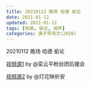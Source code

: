 ```yaml
---
title: 20210112 晚场 哈德 偷论 
date: 2021-01-12
updated: 2021-01-12
tags: [哈德, 偷论, 相声] 
categories: 庚子年场次(2020) 
---
```

20210112 晚场 哈德 偷论 



[视频源1]() by @栾云平粉丝团后援会

[视频源2](https://m.weibo.cn/status/4592658335139376?)  by @灯花映祈安